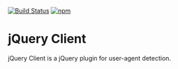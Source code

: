 [![Build Status](https://travis-ci.org/wikimedia/jquery-client.svg?branch=master)](https://travis-ci.org/wikimedia/jquery-client) [![npm](https://img.shields.io/npm/v/jquery-client.svg?style=flat)](https://www.npmjs.com/package/jquery-client)

jQuery Client
=================

jQuery Client is a jQuery plugin for user-agent detection.
